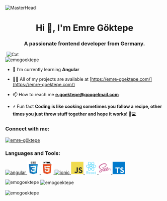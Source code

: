 ![MasterHead](https://images-wixmp-ed30a86b8c4ca887773594c2.wixmp.com/f/3cf06a29-04a0-4466-9f83-ab6b9658149f/dfw6bqy-74554ae5-1f17-4c2f-8604-e615e2da0075.gif?token=eyJ0eXAiOiJKV1QiLCJhbGciOiJIUzI1NiJ9.eyJzdWIiOiJ1cm46YXBwOjdlMGQxODg5ODIyNjQzNzNhNWYwZDQxNWVhMGQyNmUwIiwiaXNzIjoidXJuOmFwcDo3ZTBkMTg4OTgyMjY0MzczYTVmMGQ0MTVlYTBkMjZlMCIsIm9iaiI6W1t7InBhdGgiOiJcL2ZcLzNjZjA2YTI5LTA0YTAtNDQ2Ni05ZjgzLWFiNmI5NjU4MTQ5ZlwvZGZ3NmJxeS03NDU1NGFlNS0xZjE3LTRjMmYtODYwNC1lNjE1ZTJkYTAwNzUuZ2lmIn1dXSwiYXVkIjpbInVybjpzZXJ2aWNlOmZpbGUuZG93bmxvYWQiXX0.CG74VRXIJ3fM6Z9yjQGYr7_49KCQo4keX7AoUE3cB1I)
<h1 align="center">Hi 👋, I'm Emre Göktepe</h1>
<h3 align="center">A passionate frontend developer from Germany.</h3>
<img align="right" alt="Cat" width="500" src="https://media4.giphy.com/media/v1.Y2lkPTc5MGI3NjExdTUyZjlrcXpuOGM5bTd5bnh3NjQ4cWVnYTNiM2E1cW94d2IycW5iZiZlcD12MV9pbnRlcm5hbF9naWZfYnlfaWQmY3Q9Zw/Rpl1sod1vCXK0L2SUN/giphy.gif"/>

<p align="left"> <img src="https://komarev.com/ghpvc/?username=emogoektepe&label=Profile%20views&color=0e75b6&style=flat" alt="emogoektepe" /> </p>

- 🌱 I’m currently learning **Angular**

- 👨‍💻 All of my projects are available at [https://emre-goektepe.com/](https://emre-goektepe.com/)

- 📫 How to reach me **e.goektepe@googelmail.com**

- ⚡ Fun fact **Coding is like cooking sometimes you follow a recipe, other times you just throw stuff together and hope it works! 🍳💻**

<h3 align="left">Connect with me:</h3>
<p align="left">
<a href="https://linkedin.com/in/emre-göktepe" target="blank"><img align="center" src="https://raw.githubusercontent.com/rahuldkjain/github-profile-readme-generator/master/src/images/icons/Social/linked-in-alt.svg" alt="emre-göktepe" height="30" width="40" /></a>
</p>

<h3 align="left">Languages and Tools:</h3>
<p align="left"> <a href="https://angular.io" target="_blank" rel="noreferrer"> <img src="https://angular.io/assets/images/logos/angular/angular.svg" alt="angular" width="40" height="40"/> </a> <a href="https://www.w3schools.com/css/" target="_blank" rel="noreferrer"> <img src="https://raw.githubusercontent.com/devicons/devicon/master/icons/css3/css3-original-wordmark.svg" alt="css3" width="40" height="40"/> </a> <a href="https://www.w3.org/html/" target="_blank" rel="noreferrer"> <img src="https://raw.githubusercontent.com/devicons/devicon/master/icons/html5/html5-original-wordmark.svg" alt="html5" width="40" height="40"/> </a> <a href="https://ionicframework.com" target="_blank" rel="noreferrer"> <img src="https://upload.wikimedia.org/wikipedia/commons/d/d1/Ionic_Logo.svg" alt="ionic" width="40" height="40"/> </a> <a href="https://developer.mozilla.org/en-US/docs/Web/JavaScript" target="_blank" rel="noreferrer"> <img src="https://raw.githubusercontent.com/devicons/devicon/master/icons/javascript/javascript-original.svg" alt="javascript" width="40" height="40"/> </a> <a href="https://reactjs.org/" target="_blank" rel="noreferrer"> <img src="https://raw.githubusercontent.com/devicons/devicon/master/icons/react/react-original-wordmark.svg" alt="react" width="40" height="40"/> </a> <a href="https://sass-lang.com" target="_blank" rel="noreferrer"> <img src="https://raw.githubusercontent.com/devicons/devicon/master/icons/sass/sass-original.svg" alt="sass" width="40" height="40"/> </a> <a href="https://www.typescriptlang.org/" target="_blank" rel="noreferrer"> <img src="https://raw.githubusercontent.com/devicons/devicon/master/icons/typescript/typescript-original.svg" alt="typescript" width="40" height="40"/> </a> </p>

<p><img align="left" src="https://github-readme-stats.vercel.app/api/top-langs?username=emogoektepe&show_icons=true&locale=en&layout=compact" alt="emogoektepe" /></p>

<p>&nbsp;<img align="center" src="https://github-readme-stats.vercel.app/api?username=emogoektepe&show_icons=true&locale=en" alt="emogoektepe" /></p>

<p><img align="center" src="https://github-readme-streak-stats.herokuapp.com/?user=emogoektepe&" alt="emogoektepe" /></p>
